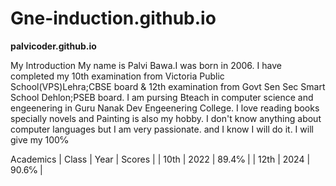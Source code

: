 # Gne-induction.github.io

**palvicoder.github.io**

My Introduction
My name is Palvi Bawa.I was born in 2006. I have completed my 10th examination from Victoria Public School(VPS)Lehra;CBSE board & 12th examination from Govt Sen Sec Smart School Dehlon;PSEB board. I am pursing Bteach in computer science and engeenering in Guru Nanak Dev Engeenering College. I love reading books specially novels and Painting is also my hobby. I don't know anything about computer languages but I am very passionate. and I know I will do it. I will give my 100℅

Academics
| Class |	Year | Scores |
| 10th | 2022	| 89.4℅ |
| 12th | 2024 |	90.6℅ |
